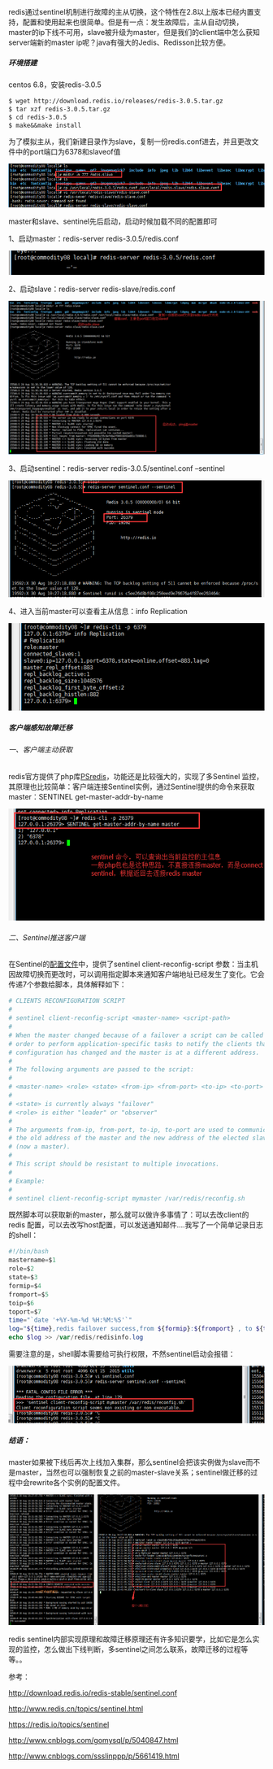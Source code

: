 redis通过sentinel机制进行故障的主从切换，这个特性在2.8以上版本已经内置支持，配置和使用起来也很简单。但是有一点：发生故障后，主从自动切换，master的ip下线不可用，slave被升级为master，但是我们的client端中怎么获知server端新的master ip呢？java有强大的Jedis、Redisson比较方便。

##### 环境搭建
centos 6.8，安装redis-3.0.5

```
$ wget http://download.redis.io/releases/redis-3.0.5.tar.gz
$ tar xzf redis-3.0.5.tar.gz
$ cd redis-3.0.5
$ make&&make install
```

为了模拟主从，我们新建目录作为slave，复制一份redis.conf进去，并且更改文件中的port端口为6378和slaveof值

![image](https://raw.githubusercontent.com/DoDoneIt/Develop-blog-img/master/redis-slave-1.png)

master和slave、sentinel先后启动，启动时候加载不同的配置即可

1、启动master：redis-server  redis-3.0.5/redis.conf

![image](https://raw.githubusercontent.com/DoDoneIt/Develop-blog-img/master/redis-slave-2.png)

2、启动slave：redis-server redis-slave/redis.conf

![image](https://raw.githubusercontent.com/DoDoneIt/Develop-blog-img/master/redis-slave-3.png)

3、启动sentinel：redis-server redis-3.0.5/sentinel.conf –sentinel

![image](https://raw.githubusercontent.com/DoDoneIt/Develop-blog-img/master/sent启动.png)

4、进入当前master可以查看主从信息：info Replication

![image](https://raw.githubusercontent.com/DoDoneIt/Develop-blog-img/master/redis-slave-4.png)

##### 客户端感知故障迁移

###### 一、客户端主动获取

redis官方提供了php库[PSredis](https://github.com/jamescauwelier/PSRedis)，功能还是比较强大的，实现了多Sentinel 监控，其原理也比较简单：客户端连接Sentinel实例，通过Sentinel提供的命令来获取master：SENTINEL get-master-addr-by-name <master>

![image](https://raw.githubusercontent.com/DoDoneIt/Develop-blog-img/master/redis-slave-6.png)

###### 二、Sentinel推送客户端

在Sentinel的[配置文件](http://download.redis.io/redis-stable/sentinel.conf)中，提供了sentinel client-reconfig-script <master>参数：当主机因故障切换而更改时，可以调用指定脚本来通知客户端地址已经发生了变化。它会传递7个参数给脚本，具体解释如下：

```php
# CLIENTS RECONFIGURATION SCRIPT
#
# sentinel client-reconfig-script <master-name> <script-path>
#
# When the master changed because of a failover a script can be called in
# order to perform application-specific tasks to notify the clients that the
# configuration has changed and the master is at a different address.
# 
# The following arguments are passed to the script:
#
# <master-name> <role> <state> <from-ip> <from-port> <to-ip> <to-port>
#
# <state> is currently always "failover"
# <role> is either "leader" or "observer"
# 
# The arguments from-ip, from-port, to-ip, to-port are used to communicate
# the old address of the master and the new address of the elected slave
# (now a master).
#
# This script should be resistant to multiple invocations.
#
# Example:
#
# sentinel client-reconfig-script mymaster /var/redis/reconfig.sh
```

既然脚本可以获取新的master，那么就可以做许多事情了：可以去改client的redis 配置，可以去改写host配置，可以发送通知邮件….我写了一个简单记录日志的shell：

```php
#!/bin/bash
mastername=$1
role=$2
state=$3
formip=$4
fromport=$5
toip=$6
toport=$7
time="`date '+%Y-%m-%d %H:%M:%S'`"
log="${time},redis failover success,from ${formip}:${fromport} , to ${toip}:${toport}"
echo $log >> /var/redis/redisinfo.log
```

需要注意的是，shell脚本需要给可执行权限，不然sentinel启动会报错：

![image](https://raw.githubusercontent.com/DoDoneIt/Develop-blog-img/master/redis-slave-7.png)

##### 结语：
master如果被下线后再次上线加入集群，那么sentinel会把该实例做为slave而不是master，当然也可以强制恢复之前的master-slave关系；sentinel做迁移的过程中会rewrite各个实例的配置文件。

![image](https://raw.githubusercontent.com/DoDoneIt/Develop-blog-img/master/redis-slave-8.png)

redis sentinel内部实现原理和故障迁移原理还有许多知识要学，比如它是怎么实现的监控，怎么做出下线判断，多sentinel之间怎么联系，故障迁移的过程等等。。

参考：

http://download.redis.io/redis-stable/sentinel.conf

http://www.redis.cn/topics/sentinel.html

https://redis.io/topics/sentinel

http://www.cnblogs.com/gomysql/p/5040847.html

http://www.cnblogs.com/ssslinppp/p/5661419.html